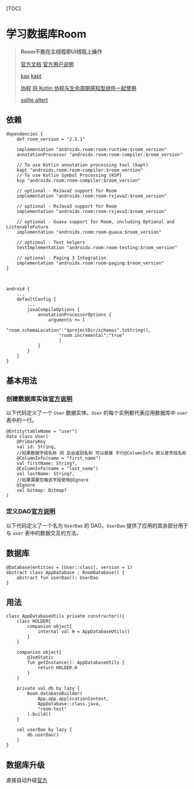 [TOC]

# 学习数据库Room

> **Room不能在主线程即UI线程上操作**
>
> [官方文档](https://developer.android.google.cn/jetpack/androidx/releases/room?hl=zh-cn#kts)  [官方用户说明](https://developer.android.com/training/data-storage/room?hl=zh-cn)
>
> [ksp](https://developer.android.com/studio/build/migrate-to-ksp?hl=zh-cn)  [kapt](https://www.kotlincn.net/docs/reference/kapt.html)
>
> [协程](https://github.com/Kotlin/kotlinx.coroutines)  [将 Kotlin 协程与生命周期感知型组件一起使用](https://developer.android.com/topic/libraries/architecture/coroutines?hl=zh-cn)
>
> [sqlite altert](http://www.sqlite.org/lang_altertable.html)

## 依赖

```
dependencies {
    def room_version = "2.5.1"

    implementation "androidx.room:room-runtime:$room_version"
    annotationProcessor "androidx.room:room-compiler:$room_version"

    // To use Kotlin annotation processing tool (kapt)
    kapt "androidx.room:room-compiler:$room_version"
    // To use Kotlin Symbol Processing (KSP)
    ksp "androidx.room:room-compiler:$room_version"

    // optional - RxJava2 support for Room
    implementation "androidx.room:room-rxjava2:$room_version"

    // optional - RxJava3 support for Room
    implementation "androidx.room:room-rxjava3:$room_version"

    // optional - Guava support for Room, including Optional and ListenableFuture
    implementation "androidx.room:room-guava:$room_version"

    // optional - Test helpers
    testImplementation "androidx.room:room-testing:$room_version"

    // optional - Paging 3 Integration
    implementation "androidx.room:room-paging:$room_version"
}



android {
    ...
    defaultConfig {
        ...
        javaCompileOptions {
            annotationProcessorOptions {
                arguments += [
                    "room.schemaLocation":"$projectDir/schemas".toString(),
                    "room.incremental":"true"
                    ]
            }
        }
    }
}
```



## 基本用法

### 创建数据库实体[官方说明](https://developer.android.com/training/data-storage/room/defining-data?hl=zh-cn)

以下代码定义了一个 `User` 数据实体。`User` 的每个实例都代表应用数据库中 `user` 表中的一行。

```
@Entity(tableName = "user")
data class User(
    @PrimaryKey
    val id: String,
    //如果数据字段名称 同 后台返回名称 可以直接 不行@ColumnInfo 默认是字段名称
    @ColumnInfo(name = "first_name")
    val firstName: String?,
    @ColumnInfo(name = "last_name")
    val lastName: String?,
    //如果需要忽略该字段使用@Ignore
    @Ignore
    val bitmap: Bitmap?
)
```

### 定义DAO[官方说明](https://developer.android.com/training/data-storage/room/accessing-data?hl=zh-cn)

以下代码定义了一个名为 `UserDao` 的 DAO。`UserDao` 提供了应用的其余部分用于与 `user` 表中的数据交互的方法。



## 数据库

```
@Database(entities = [User::class], version = 1)
abstract class AppDatabase : RoomDatabase() {
    abstract fun userDao(): UserDao
}
```



## 用法

```
class AppDatabaseUtils private constructor(){
    class HOLDER{
        companion object{
            internal val H = AppDatabaseUtils()
        }
    }
    
    companion object{
        @JvmStatic
        fun getInstance(): AppDatabaseUtils {
            return HOLDER.H
        }
    }
    
    private val db by lazy {
        Room.databaseBuilder(
            App.app.applicationContext,
            AppDatabase::class.java,
            "room-test"
        ).build()
    }
    
    val userDao by lazy { 
        db.userDao()
    }
}
```



## 数据库升级

直接自动升级[官方](https://developer.android.google.cn/training/data-storage/room/migrating-db-versions?hl=zh-cn)

